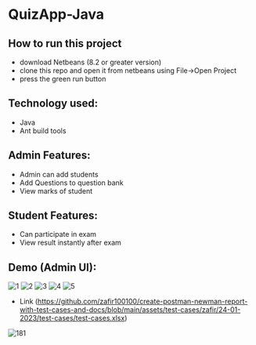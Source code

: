 # QuizApp-Java

## How to run this project
- download Netbeans (8.2 or greater version)
- clone this repo and open it from netbeans using File->Open Project
- press the green run button

## Technology used:
- Java
- Ant build tools

## Admin Features:
  - Admin can add students
  - Add Questions to question bank
  - View marks of student
## Student Features:
  - Can participate in exam
  - View result instantly after exam
  
## Demo (Admin UI):
![1](https://github.com/zafir100100/QuizApp-Java/blob/master/resources/screenshots/1.png)
![2](https://github.com/zafir100100/QuizApp-Java/blob/master/resources/screenshots/2.png)
![3](https://github.com/zafir100100/QuizApp-Java/blob/master/resources/screenshots/3.png)
![4](https://github.com/zafir100100/QuizApp-Java/blob/master/resources/screenshots/4.png)
![5](https://github.com/zafir100100/QuizApp-Java/blob/master/resources/screenshots/5.png)

  









  - Link (https://github.com/zafir100100/create-postman-newman-report-with-test-cases-and-docs/blob/main/assets/test-cases/zafir/24-01-2023/test-cases/test-cases.xlsx)

![181](https://github.com/zafir100100/create-postman-newman-report-with-test-cases-and-docs/blob/main/assets/newman-report/zafir/24-01-2023/newman-report.png)
